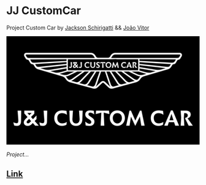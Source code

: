 # JJ CustomCar
Project Custom Car by <a href="https://www.instagram.com/jacksonschirigatti">Jackson Schirigatti</a> &amp;&amp; <a href="https://www.instagram.com/joaozinhovicent/">João Vitor</a>

<img style="filter: invert(100%)" src="images/page/jj-custom-car.png">

<i>Project...</i>

<h2><a href="https://jacksonfagundes2007.github.io/customcar/">Link</a></h2>


